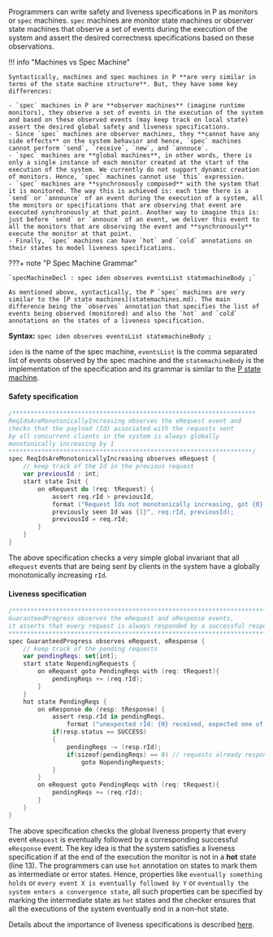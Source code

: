 Programmers can write safety and liveness specifications in P as monitors or `spec` machines. 
`spec` machines are monitor state machines or observer state machines that observe a set of events during the execution of the system and
assert the desired correctness specifications based on these observations.

!!! info "Machines vs Spec Machine"

    Syntactically, machines and spec machines in P **are very similar in terms of the state machine structure**. But, they have some key differences:

    - `spec` machines in P are **observer machines** (imagine runtime monitors), they observe a set of events in the execution of the system and based on these observed events (may keep track on local state) assert the desired global safety and liveness specifications.
    - Since `spec` machines are observer machines, they **cannot have any side effects** on the system behavior and hence, `spec` machines cannot perform `send`, `receive`, `new`, and `annouce`.
    - `spec` machines are **global machines**, in other words, there is only a single instance of each monitor created at the start of the execution of the system. We currently do not support dynamic creation of monitors. Hence, `spec` machines cannot use `this` expression.
    - `spec` machines are **synchronously composed** with the system that it is monitored. The way this is achieved is: each time there is a `send` or `announce` of an event during the execution of a system, all the monitors or specifications that are observing that event are executed synchronously at that point. Another way to imagine this is: just before `send` or `annouce` of an event, we deliver this event to all the monitors that are observing the event and **synchronously** execute the monitor at that point.
    - Finally, `spec` machines can have `hot` and `cold` annotations on their states to model liveness specifications.

???+ note "P Spec Machine Grammar"

    `specMachineDecl : spec iden observes eventsList statemachineBody ;`

    As mentioned above, syntactically, the P `spec` machines are very similar to the [P state machines](statemachines.md). The main difference being the `observes` annotation that specifies the list of events being observed (monitored) and also the `hot` and `cold` annotations on the states of a liveness specification.

**Syntax:** `spec iden observes eventsList statemachineBody ;`

`iden` is the name of the spec machine, `eventsList` is the comma separated list of events observed by the spec machine and the `statemachineBody` is the implementation of the specification and its grammar is similar to the [P state machine](statemachines.md).

#### Safety specification

``` kotlin linenums="1"
/*******************************************************************
ReqIdsAreMonotonicallyIncreasing observes the eRequest event and
checks that the payload (Id) associated with the requests sent
by all concurrent clients in the system is always globally
monotonically increasing by 1
*******************************************************************/
spec ReqIdsAreMonotonicallyIncreasing observes eRequest {
    // keep track of the Id in the previous request
    var previousId : int;
    start state Init {
        on eRequest do (req: tRequest) {
            assert req.rId > previousId,
            format ("Request Ids not monotonically increasing, got {0},
            previously seen Id was {1}", req.rId, previousId);
            previousId = req.rId;
        }
    }
}
```

The above specification checks a very simple global invariant that all `eRequest` events that are being sent by clients in the system have a globally monotonically increasing `rId`.

#### Liveness specification

``` kotlin linenums="1"
/**************************************************************************
GuaranteedProgress observes the eRequest and eResponse events, 
it asserts that every request is always responded by a successful response.
***************************************************************************/
spec GuaranteedProgress observes eRequest, eResponse {
    // keep track of the pending requests
    var pendingReqs: set[int];
    start state NopendingRequests {
        on eRequest goto PendingReqs with (req: tRequest){
            pendingReqs += (req.rId);
        }
    }
    hot state PendingReqs {
        on eResponse do (resp: tResponse) {
            assert resp.rId in pendingReqs, 
                format ("unexpected rId: {0} received, expected one of {1}", resp.rId, pendingReqs);
            if(resp.status == SUCCESS)
            {
                pendingReqs -= (resp.rId);
                if(sizeof(pendingReqs) == 0) // requests already responded
                    goto NopendingRequests;
            }
        }
        on eRequest goto PendingReqs with (req: tRequest){
            pendingReqs += (req.rId);
        }
    }
}
```

The above specification checks the global liveness property that every event `eRequest` is eventually followed by a corresponding successful `eResponse` event. The key idea is that the system satisfies a liveness specification if at the end of the execution the monitor is not in a **hot** state (line 13). The programmers can use `hot` annotation on states to mark them as intermediate or error states. Hence, properties like `eventually something holds` or `every event X is eventually followed by Y` or `eventually the system enters a convergence state`, all such properties can be specified by marking the intermediate state as `hot` states and the checker ensures that all the executions of the system eventually end in a non-hot state. 

Details about the importance of liveness specifications is described [here](../advanced/importanceliveness.md). 

